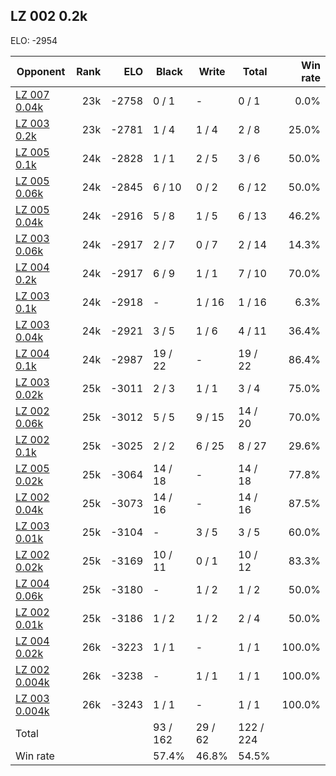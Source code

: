 ## LZ 002 0.2k ##

ELO: -2954

Opponent | Rank | ELO | Black | Write | Total | Win rate
---------|-----:|----:|-------|-------|-------|-------:
[LZ 007 0.04k](LZ%20007%200.04k.md) | 23k | -2758 | 0 / 1 | - | 0 / 1 | 0.0%
[LZ 003 0.2k](LZ%20003%200.2k.md) | 23k | -2781 | 1 / 4 | 1 / 4 | 2 / 8 | 25.0%
[LZ 005 0.1k](LZ%20005%200.1k.md) | 24k | -2828 | 1 / 1 | 2 / 5 | 3 / 6 | 50.0%
[LZ 005 0.06k](LZ%20005%200.06k.md) | 24k | -2845 | 6 / 10 | 0 / 2 | 6 / 12 | 50.0%
[LZ 005 0.04k](LZ%20005%200.04k.md) | 24k | -2916 | 5 / 8 | 1 / 5 | 6 / 13 | 46.2%
[LZ 003 0.06k](LZ%20003%200.06k.md) | 24k | -2917 | 2 / 7 | 0 / 7 | 2 / 14 | 14.3%
[LZ 004 0.2k](LZ%20004%200.2k.md) | 24k | -2917 | 6 / 9 | 1 / 1 | 7 / 10 | 70.0%
[LZ 003 0.1k](LZ%20003%200.1k.md) | 24k | -2918 | - | 1 / 16 | 1 / 16 | 6.3%
[LZ 003 0.04k](LZ%20003%200.04k.md) | 24k | -2921 | 3 / 5 | 1 / 6 | 4 / 11 | 36.4%
[LZ 004 0.1k](LZ%20004%200.1k.md) | 24k | -2987 | 19 / 22 | - | 19 / 22 | 86.4%
[LZ 003 0.02k](LZ%20003%200.02k.md) | 25k | -3011 | 2 / 3 | 1 / 1 | 3 / 4 | 75.0%
[LZ 002 0.06k](LZ%20002%200.06k.md) | 25k | -3012 | 5 / 5 | 9 / 15 | 14 / 20 | 70.0%
[LZ 002 0.1k](LZ%20002%200.1k.md) | 25k | -3025 | 2 / 2 | 6 / 25 | 8 / 27 | 29.6%
[LZ 005 0.02k](LZ%20005%200.02k.md) | 25k | -3064 | 14 / 18 | - | 14 / 18 | 77.8%
[LZ 002 0.04k](LZ%20002%200.04k.md) | 25k | -3073 | 14 / 16 | - | 14 / 16 | 87.5%
[LZ 003 0.01k](LZ%20003%200.01k.md) | 25k | -3104 | - | 3 / 5 | 3 / 5 | 60.0%
[LZ 002 0.02k](LZ%20002%200.02k.md) | 25k | -3169 | 10 / 11 | 0 / 1 | 10 / 12 | 83.3%
[LZ 004 0.06k](LZ%20004%200.06k.md) | 25k | -3180 | - | 1 / 2 | 1 / 2 | 50.0%
[LZ 002 0.01k](LZ%20002%200.01k.md) | 25k | -3186 | 1 / 2 | 1 / 2 | 2 / 4 | 50.0%
[LZ 004 0.02k](LZ%20004%200.02k.md) | 26k | -3223 | 1 / 1 | - | 1 / 1 | 100.0%
[LZ 002 0.004k](LZ%20002%200.004k.md) | 26k | -3238 | - | 1 / 1 | 1 / 1 | 100.0%
[LZ 003 0.004k](LZ%20003%200.004k.md) | 26k | -3243 | 1 / 1 | - | 1 / 1 | 100.0%
Total | | | 93 / 162 | 29 / 62 | 122 / 224 | 
Win rate| | | 57.4% | 46.8% | 54.5% | 
